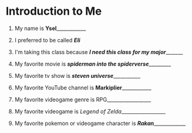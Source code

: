 # Introduction to Me

1. My name is ____Ysel________________

1. I preferred to be called ___________Eli___________

1. I'm taking this class because _________I need this class for my major________________

1. My favorite movie is _____spiderman into the spiderverse______________

1. My favorite tv show is ___steven universe______________

1. My favorite YouTube channel is ____Markiplier________________

1. My favorite videogame genre is RPG__________________

1. My favorite videogame is _Legend of Zelda___________________

1. My favorite pokemon or videogame character is _____Rakan__________________

